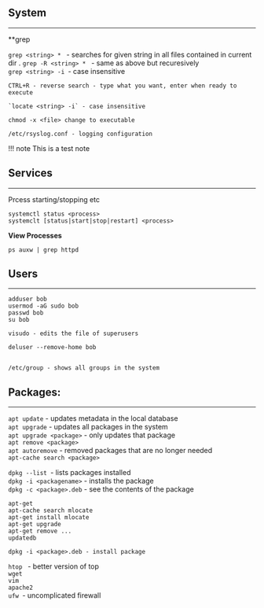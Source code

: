 ## System
---

**grep  

`grep <string> * ` - searches for given string in all files contained in current dir . 
`grep -R <string> * ` - same as above but recuresively  
`grep <string> -i `- case insensitive  


```
CTRL+R - reverse search - type what you want, enter when ready to execute

`locate <string> -i` - case insensitive

chmod -x <file> change to executable

/etc/rsyslog.conf - logging configuration
```

!!! note
  This is a test note


## Services
---

Prcess starting/stopping etc

```
systemctl status <process>
systemclt [status|start|stop|restart] <process>
```

**View Processes**
```
ps auxw | grep httpd
```

## Users
---

```
adduser bob
usermod -aG sudo bob
passwd bob
su bob

visudo - edits the file of superusers

deluser --remove-home bob


/etc/group - shows all groups in the system

```

## Packages:
---

`apt update` - updates metadata in the local database  
`apt upgrade` - updates all packages in the system  
`apt upgrade <package>` - only updates that package  
`apt remove <package>`  
`apt autoremove` - removed packages that are no longer needed  
`apt-cache search <package>`  

`dpkg --list `- lists packages installed  
`dpkg -i <packagename>` - installs the package  
`dpkg -c <package>.deb` - see the contents of the package  

```
apt-get
apt-cache search mlocate
apt-get install mlocate
apt-get upgrade
apt-get remove ...
updatedb

dpkg -i <package>.deb - install package
```

 `htop ` - better version of top  
 `wget`   
 `vim`  
 `apache2`  
 `ufw `- uncomplicated firewall  
